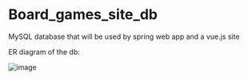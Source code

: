 # Board_games_site_db
MySQL database that will be used by spring web app and a vue.js site

ER diagram of the db:

![image](https://github.com/Coolacho/board_games_site_db/assets/54374165/8736d1c9-fd5a-492c-81fe-00808c1082dd)
